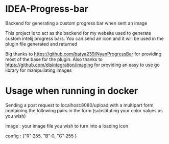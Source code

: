 # IDEA-Progress-bar
Backend for generating a custom progress bar when sent an image

This project is to act as the backend for my website used to generate custom intelij progress bars.
You can send an icon and it will be used in the plugin file generated and returned

Big thanks to https://github.com/batya239/NyanProgressBar for providing most of the base for the plugin.
Also thanks to https://github.com/disintegration/imaging for providing an easy to use go library for manipuilating images



# Usage when running in docker

Sending a post request to localhost:8080/upload with a multipart form containing the following pairs in the form (substituting your color values as you wish)


image : your image file you wish to turn into a loading icon

config : {"R":255, "B":0, "G":255 }
